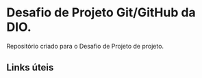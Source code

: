 # Desafio de Projeto Git/GitHub da DIO.
Repositório criado para o Desafio de Projeto de projeto.

## Links úteis
